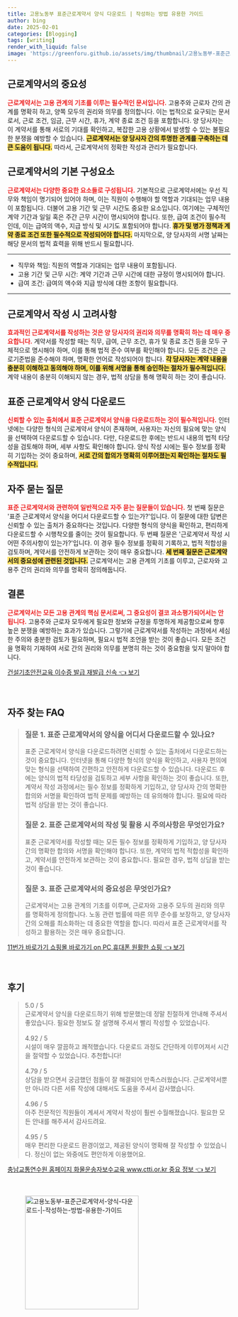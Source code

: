 ```yaml
---
title: 고용노동부 표준근로계약서 양식 다운로드 | 작성하는 방법 유용한 가이드
author: bing
date: 2025-02-01
categories: [Blogging]
tags: [writing]
render_with_liquid: false
image: 'https://greenforu.github.io/assets/img/thumbnail/고용노동부-표준근로계약서-양식-다운로드-|-작성하는-방법-유용한-가이드.webp'
---
```



<h2 id='근로계약서_중요성'>근로계약서의 중요성</h2>

<p><b><span style="color: #ee2323;">근로계약서는 고용 관계의 기초를 이루는 필수적인 문서입니다.</span></b> 고용주와 근로자 간의 관계를 명확히 하고, 양쪽 모두의 권리와 의무를 정의합니다. 이는 법적으로 요구되는 문서로서, 근로 조건, 임금, 근무 시간, 휴가, 계약 종료 조건 등을 포함합니다. 양 당사자는 이 계약서를 통해 서로의 기대를 확인하고, 복잡한 고용 상황에서 발생할 수 있는 불필요한 분쟁을 예방할 수 있습니다. <b><span style="background-color: #ffe066;">근로계약서는 양 당사자 간의 투명한 관계를 구축하는 데 큰 도움이 됩니다.</span></b> 따라서, 근로계약서의 정확한 작성과 관리가 필요합니다.</p>

<h2 id='근로계약서_구성요소'>근로계약서의 기본 구성요소</h2>

<p><b><span style="color: #ee2323;">근로계약서는 다양한 중요한 요소들로 구성됩니다.</span></b> 기본적으로 근로계약서에는 우선 직무와 책임이 명기되어 있어야 하며, 이는 직원이 수행해야 할 역할과 기대되는 업무 내용이 포함됩니다. 더불어 고용 기간 및 근무 시간도 중요한 요소입니다. 여기에는 구체적인 계약 기간과 일일 혹은 주간 근무 시간이 명시되어야 합니다. 또한, 급여 조건이 필수적인데, 이는 급여의 액수, 지급 방식 및 시기도 포함되어야 합니다. <b><span style="background-color: #ffe066;">휴가 및 병가 정책과 계약 종료 조건 또한 필수적으로 작성되어야 합니다.</span></b> 마지막으로, 양 당사자의 서명 날짜는 해당 문서의 법적 효력을 위해 반드시 필요합니다.</p>

<hr />

<ul>
    <li>직무와 책임: 직원의 역할과 기대되는 업무 내용이 포함됩니다.</li>
    <li>고용 기간 및 근무 시간: 계약 기간과 근무 시간에 대한 규정이 명시되어야 합니다.</li>
    <li>급여 조건: 급여의 액수와 지급 방식에 대한 조항이 필요합니다.</li>
</ul>

<hr />

<h2 id='근로계약서_작성_시_고려사항'>근로계약서 작성 시 고려사항</h2>

<p><b><span style="color: #ee2323;">효과적인 근로계약서를 작성하는 것은 양 당사자의 권리와 의무를 명확히 하는 데 매우 중요합니다.</span></b> 계약서를 작성할 때는 직무, 급여, 근무 조건, 휴가 및 종료 조건 등을 모두 구체적으로 명시해야 하며, 이를 통해 법적 준수 여부를 확인해야 합니다. 모든 조건은 근로기준법을 준수해야 하며, 명확한 언어로 작성되어야 합니다. <b><span style="background-color: #ffe066;">각 당사자는 계약 내용을 충분히 이해하고 동의해야 하며, 이를 위해 서명을 통해 승인하는 절차가 필수적입니다.</span></b> 계약 내용이 충분히 이해되지 않는 경우, 법적 상담을 통해 명확히 하는 것이 좋습니다.</p>

<h2 id='표준근로계약서_다운로드'>표준 근로계약서 양식 다운로드</h2>

<p><b><span style="color: #ee2323;">신뢰할 수 있는 출처에서 표준 근로계약서 양식을 다운로드하는 것이 필수적입니다.</span></b> 인터넷에는 다양한 형식의 근로계약서 양식이 존재하며, 사용자는 자신의 필요에 맞는 양식을 선택하여 다운로드할 수 있습니다. 다만, 다운로드한 후에는 반드시 내용의 법적 타당성을 검토해야 하며, 세부 사항도 확인해야 합니다. 양식 작성 시에는 필수 정보를 정확히 기입하는 것이 중요하며, <b><span style="background-color: #ffe066;">서로 간의 합의가 명확히 이루어졌는지 확인하는 절차도 필수적입니다.</span></b></p>

<h2 id='자주묻는질문'>자주 묻는 질문</h2>

<p><b><span style="color: #ee2323;">표준 근로계약서와 관련하여 일반적으로 자주 묻는 질문들이 있습니다.</span></b> 첫 번째 질문은 '표준 근로계약서 양식을 어디서 다운로드할 수 있는가?'입니다. 이 질문에 대한 답변은 신뢰할 수 있는 출처가 중요하다는 것입니다. 다양한 형식의 양식을 확인하고, 편리하게 다운로드할 수 시행착오를 줄이는 것이 필요합니다. 두 번째 질문은 '근로계약서 작성 시 어떤 주의사항이 있는가?'입니다. 이 경우 필수 정보를 정확히 기록하고, 법적 적합성을 검토하며, 계약서를 안전하게 보관하는 것이 매우 중요합니다. <b><span style="background-color: #ffe066;">세 번째 질문은 근로계약서의 중요성에 관련된 것입니다.</span></b> 근로계약서는 고용 관계의 기초를 이루고, 근로자와 고용주 간의 권리와 의무를 명확히 정의해둡니다.</p>

<h2 id='결론'>결론</h2>

<p><b><span style="color: #ee2323;">근로계약서는 모든 고용 관계의 핵심 문서로써, 그 중요성이 결코 과소평가되어서는 안 됩니다.</span></b> 고용주와 근로자 모두에게 필요한 정보와 규정을 투명하게 제공함으로써 향후 높은 분쟁을 예방하는 효과가 있습니다. 그렇기에 근로계약서를 작성하는 과정에서 세심한 주의와 충분한 검토가 필요하며, 필요시 법적 조언을 받는 것이 좋습니다. 모든 조건을 명확히 기재하여 서로 간의 권리와 의무를 분명히 하는 것이 중요함을 잊지 말아야 합니다.</p>


<p><a class="click-button" title="건설기초안전교육 이수증 발급 재발급 신속" href="https://greenforu.github.io/posts/%EA%B1%B4%EC%84%A4%EA%B8%B0%EC%B4%88%EC%95%88%EC%A0%84%EA%B5%90%EC%9C%A1-%EC%9D%B4%EC%88%98%EC%A6%9D-%EB%B0%9C%EA%B8%89-%EC%9E%AC%EB%B0%9C%EA%B8%89-%EC%8B%A0%EC%86%8D/" rel="dofollow">건설기초안전교육 이수증 발급 재발급 신속 👈 보기</a></p><br>
<h2 id='자주_찾는_FAQ'>자주 찾는 FAQ</h2>
<div itemscope="" itemtype="https://schema.org/FAQPage">
<blockquote>
<div itemscope="" itemprop="mainEntity" itemtype="https://schema.org/Question">
<h3 itemprop="name">질문 1. 표준 근로계약서의 양식을 어디서 다운로드할 수 있나요?</h3>
<div itemscope="" itemprop="acceptedAnswer" itemtype="https://schema.org/Answer">
<span itemprop="text">
<p>표준 근로계약서 양식을 다운로드하려면 신뢰할 수 있는 출처에서 다운로드하는 것이 중요합니다. 인터넷을 통해 다양한 형식의 양식을 확인하고, 사용자 편의에 맞는 형식을 선택하여 간편하고 안전하게 다운로드할 수 있습니다. 다운로드 후에는 양식의 법적 타당성을 검토하고 세부 사항을 확인하는 것이 좋습니다. 또한, 계약서 작성 과정에서는 필수 정보를 정확하게 기입하고, 양 당사자 간의 명확한 합의와 서명을 확인하여 법적 문제를 예방하는 데 유의해야 합니다. 필요에 따라 법적 상담을 받는 것이 좋습니다.</p>
</span>
</div>
</div>
<div itemscope="" itemprop="mainEntity" itemtype="https://schema.org/Question">
<h3 itemprop="name">질문 2. 표준 근로계약서의 작성 및 활용 시 주의사항은 무엇인가요?</h3>
<div itemscope="" itemprop="acceptedAnswer" itemtype="https://schema.org/Answer">
<span itemprop="text">
<p>표준 근로계약서를 작성할 때는 모든 필수 정보를 정확하게 기입하고, 양 당사자 간의 명확한 합의와 서명을 확인해야 합니다. 또한, 계약의 법적 적합성을 확인하고, 계약서를 안전하게 보관하는 것이 중요합니다. 필요한 경우, 법적 상담을 받는 것이 좋습니다.</p>
</span>
</div>
</div>
<div itemscope="" itemprop="mainEntity" itemtype="https://schema.org/Question">
<h3 itemprop="name">질문 3. 표준 근로계약서의 중요성은 무엇인가요?</h3>
<div itemscope="" itemprop="acceptedAnswer" itemtype="https://schema.org/Answer">
<span itemprop="text">
<p>근로계약서는 고용 관계의 기초를 이루며, 근로자와 고용주 모두의 권리와 의무를 명확하게 정의합니다. 노동 관련 법률에 따른 의무 준수를 보장하고, 양 당사자 간의 오해를 최소화하는 데 중요한 역할을 합니다. 따라서 표준 근로계약서를 작성하고 활용하는 것은 매우 중요합니다.</p>
</span>
</div>
</div>
</blockquote>
</div>
<p><a class="click-button" title="11번가 바로가기 쇼핑몰 바로가기 on PC 휴대폰 원활한 쇼핑" href="https://greenforu.github.io/posts/11%EB%B2%88%EA%B0%80-%EB%B0%94%EB%A1%9C%EA%B0%80%EA%B8%B0-%EC%87%BC%ED%95%91%EB%AA%B0-%EB%B0%94%EB%A1%9C%EA%B0%80%EA%B8%B0-on-PC-%ED%9C%B4%EB%8C%80%ED%8F%B0-%EC%9B%90%ED%99%9C%ED%95%9C-%EC%87%BC%ED%95%91/" rel="dofollow">11번가 바로가기 쇼핑몰 바로가기 on PC 휴대폰 원활한 쇼핑 👈 보기</a></p><br>
<h2 id='후기'>후기</h2>
<div itemscope itemtype="https://schema.org/Product">
  <blockquote>
  <div itemprop="review" itemscope itemtype="https://schema.org/Review">
      <div itemprop="reviewRating" itemscope itemtype="https://schema.org/Rating"> <span itemprop="ratingValue">5.0</span> / <span itemprop="bestRating">5</span> </div>
      <span itemprop="reviewBody">근로계약서 양식을 다운로드하기 위해 방문했는데 정말 친절하게 안내해 주셔서 좋았습니다. 필요한 정보도 잘 설명해 주셔서 빨리 작성할 수 있었습니다.</span>
  </div>
  <br>
  <div itemprop="review" itemscope itemtype="https://schema.org/Review">
      <div itemprop="reviewRating" itemscope itemtype="https://schema.org/Rating"> <span itemprop="ratingValue">4.92</span> / <span itemprop="bestRating">5</span> </div>
      <span itemprop="reviewBody">시설이 매우 깔끔하고 쾌적했습니다. 다운로드 과정도 간단하게 이루어져서 시간을 절약할 수 있었습니다. 추천합니다!</span>
  </div>
  <br>
  <div itemprop="review" itemscope itemtype="https://schema.org/Review">
      <div itemprop="reviewRating" itemscope itemtype="https://schema.org/Rating"> <span itemprop="ratingValue">4.79</span> / <span itemprop="bestRating">5</span> </div>
      <span itemprop="reviewBody">상담을 받으면서 궁금했던 점들이 잘 해결되어 만족스러웠습니다. 근로계약서뿐만 아니라 다른 서류 작성에 대해서도 도움을 주셔서 감사했습니다.</span>
  </div>
  <br>
  <div itemprop="review" itemscope itemtype="https://schema.org/Review">
      <div itemprop="reviewRating" itemscope itemtype="https://schema.org/Rating"> <span itemprop="ratingValue">4.96</span> / <span itemprop="bestRating">5</span> </div>
      <span itemprop="reviewBody">아주 전문적인 직원들이 계셔서 계약서 작성이 훨씬 수월해졌습니다. 필요한 모든 안내를 해주셔서 감사드려요.</span>
  </div>
  <br>
  <div itemprop="review" itemscope itemtype="https://schema.org/Review">
      <div itemprop="reviewRating" itemscope itemtype="https://schema.org/Rating"> <span itemprop="ratingValue">4.95</span> / <span itemprop="bestRating">5</span> </div>
      <span itemprop="reviewBody">매우 편리한 다운로드 환경이었고, 제공된 양식이 명확해 잘 작성할 수 있었습니다. 정신이 없는 와중에도 편안하게 이용했어요.</span>
  </div>
  </blockquote>
</div>
<p><a class="click-button" title="충남교통연수원 홈페이지 화물운송자보수교육 www.ctti.or.kr 중요 정보" href="https://greenforu.github.io/posts/%EC%B6%A9%EB%82%A8%EA%B5%90%ED%86%B5%EC%97%B0%EC%88%98%EC%9B%90-%ED%99%88%ED%8E%98%EC%9D%B4%EC%A7%80-%ED%99%94%EB%AC%BC%EC%9A%B4%EC%86%A1%EC%9E%90%EB%B3%B4%EC%88%98%EA%B5%90%EC%9C%A1-www.ctti.or.kr-%EC%A4%91%EC%9A%94-%EC%A0%95%EB%B3%B4/" rel="dofollow">충남교통연수원 홈페이지 화물운송자보수교육 www.ctti.or.kr 중요 정보 👈 보기</a></p><br>
<figure class="image"><img src="https://greenforu.github.io/assets/img/thumbnail/고용노동부-표준근로계약서-양식-다운로드-|-작성하는-방법-유용한-가이드.webp" alt="고용노동부-표준근로계약서-양식-다운로드-|-작성하는-방법-유용한-가이드" width="256" height="256"></figure>